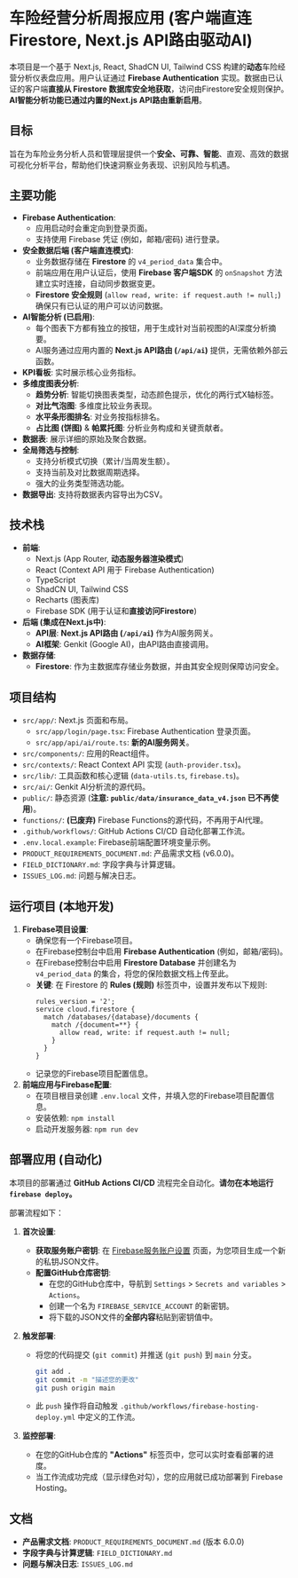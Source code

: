 # 车险经营分析周报应用 (客户端直连Firestore, Next.js API路由驱动AI)

本项目是一个基于 Next.js, React, ShadCN UI, Tailwind CSS 构建的**动态**车险经营分析仪表盘应用。用户认证通过 **Firebase Authentication** 实现。数据由已认证的客户端**直接从 Firestore 数据库安全地获取**，访问由Firestore安全规则保护。**AI智能分析功能已通过内置的Next.js API路由重新启用**。

## 目标

旨在为车险业务分析人员和管理层提供一个**安全、可靠、智能**、直观、高效的数据可视化分析平台，帮助他们快速洞察业务表现、识别风险与机遇。

## 主要功能

- **Firebase Authentication**:
    - 应用启动时会重定向到登录页面。
    - 支持使用 Firebase 凭证 (例如，邮箱/密码) 进行登录。
- **安全数据后端 (客户端直连模式)**:
    - 业务数据存储在 **Firestore** 的 `v4_period_data` 集合中。
    - 前端应用在用户认证后，使用 **Firebase 客户端SDK** 的 `onSnapshot` 方法建立实时连接，自动同步数据变更。
    - **Firestore 安全规则** (`allow read, write: if request.auth != null;`) 确保只有已认证的用户可以访问数据。
- **AI智能分析 (已启用)**:
    * 每个图表下方都有独立的按钮，用于生成针对当前视图的AI深度分析摘要。
    * AI服务通过应用内置的 **Next.js API路由 (`/api/ai`)** 提供，无需依赖外部云函数。
- **KPI看板**: 实时展示核心业务指标。
- **多维度图表分析**:
    - **趋势分析**: 智能切换图表类型，动态颜色提示，优化的两行式X轴标签。
    - **对比气泡图**: 多维度比较业务表现。
    - **水平条形图排名**: 对业务按指标排名。
    - **占比图 (饼图)** & **帕累托图**: 分析业务构成和关键贡献者。
- **数据表**: 展示详细的原始及聚合数据。
- **全局筛选与控制**:
    - 支持分析模式切换（累计/当周发生额）。
    - 支持当前及对比数据周期选择。
    - 强大的业务类型筛选功能。
- **数据导出**: 支持将数据表内容导出为CSV。

## 技术栈

- **前端**:
    - Next.js (App Router, **动态服务器渲染模式**)
    - React (Context API 用于 Firebase Authentication)
    - TypeScript
    - ShadCN UI, Tailwind CSS
    - Recharts (图表库)
    - Firebase SDK (用于认证和**直接访问Firestore**)
- **后端 (集成在Next.js中)**:
    - **API层**: **Next.js API路由 (`/api/ai`)** 作为AI服务网关。
    - **AI框架**: Genkit (Google AI)，由API路由直接调用。
- **数据存储**:
    - **Firestore**: 作为主数据库存储业务数据，并由其安全规则保障访问安全。

## 项目结构

- `src/app/`: Next.js 页面和布局。
    - `src/app/login/page.tsx`: Firebase Authentication 登录页面。
    - `src/app/api/ai/route.ts`: **新的AI服务网关**。
- `src/components/`: 应用的React组件。
- `src/contexts/`: React Context API 实现 (`auth-provider.tsx`)。
- `src/lib/`: 工具函数和核心逻辑 (`data-utils.ts`, `firebase.ts`)。
- `src/ai/`: Genkit AI分析流的源代码。
- `public/`: 静态资源 (**注意: `public/data/insurance_data_v4.json` 已不再使用**)。
- `functions/`: **(已废弃)** Firebase Functions的源代码，不再用于AI代理。
- `.github/workflows/`: GitHub Actions CI/CD 自动化部署工作流。
- `.env.local.example`: Firebase前端配置环境变量示例。
- `PRODUCT_REQUIREMENTS_DOCUMENT.md`: 产品需求文档 (v6.0.0)。
- `FIELD_DICTIONARY.md`: 字段字典与计算逻辑。
- `ISSUES_LOG.md`: 问题与解决日志。

## 运行项目 (本地开发)

1.  **Firebase项目设置**:
    *   确保您有一个Firebase项目。
    *   在Firebase控制台中启用 **Firebase Authentication** (例如，邮箱/密码)。
    *   在Firebase控制台中启用 **Firestore Database** 并创建名为 `v4_period_data` 的集合，将您的保险数据文档上传至此。
    *   **关键**: 在 Firestore 的 **Rules (规则)** 标签页中，设置并发布以下规则:
        ```
        rules_version = '2';
        service cloud.firestore {
          match /databases/{database}/documents {
            match /{document=**} {
              allow read, write: if request.auth != null;
            }
          }
        }
        ```
    *   记录您的Firebase项目配置信息。
2.  **前端应用与Firebase配置**:
    *   在项目根目录创建 `.env.local` 文件，并填入您的Firebase项目配置信息。
    *   安装依赖: `npm install`
    *   启动开发服务器: `npm run dev`

## 部署应用 (自动化)

本项目的部署通过 **GitHub Actions CI/CD** 流程完全自动化。**请勿在本地运行 `firebase deploy`。**

部署流程如下：

1.  **首次设置**:
    *   **获取服务账户密钥**: 在 [Firebase服务账户设置](https://console.firebase.google.com/project/datalens-insights-2fh8a/settings/serviceaccounts/adminsdk) 页面，为您项目生成一个新的私钥JSON文件。
    *   **配置GitHub仓库密钥**:
        *   在您的GitHub仓库中，导航到 `Settings` > `Secrets and variables` > `Actions`。
        *   创建一个名为 `FIREBASE_SERVICE_ACCOUNT` 的新密钥。
        *   将下载的JSON文件的**全部内容**粘贴到密钥值中。

2.  **触发部署**:
    *   将您的代码提交 (`git commit`) 并推送 (`git push`) 到 `main` 分支。
        ```bash
        git add .
        git commit -m "描述您的更改"
        git push origin main
        ```
    *   此 `push` 操作将自动触发 `.github/workflows/firebase-hosting-deploy.yml` 中定义的工作流。

3.  **监控部署**:
    *   在您的GitHub仓库的 **"Actions"** 标签页中，您可以实时查看部署的进度。
    *   当工作流成功完成（显示绿色对勾），您的应用就已成功部署到 Firebase Hosting。

## 文档

- **产品需求文档**: `PRODUCT_REQUIREMENTS_DOCUMENT.md` (版本 6.0.0)
- **字段字典与计算逻辑**: `FIELD_DICTIONARY.md`
- **问题与解决日志**: `ISSUES_LOG.md`
